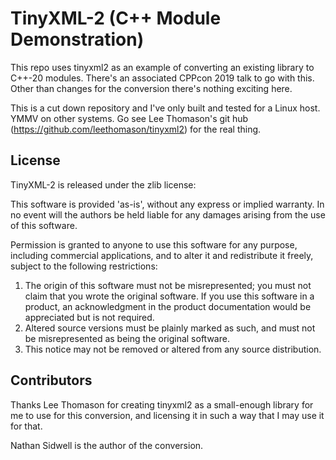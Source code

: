 TinyXML-2 (C++ Module Demonstration)
====================================

This repo uses tinyxml2 as an example of converting an existing library
to C++-20 modules.  There's an associated CPPcon 2019 talk to go with this.
Other than changes for the conversion there's nothing exciting here.

This is a cut down repository and I've only built and tested for a
Linux host.  YMMV on other systems.  Go see Lee Thomason's git hub
(https://github.com/leethomason/tinyxml2) for the real thing.

License
-------

TinyXML-2 is released under the zlib license:

This software is provided 'as-is', without any express or implied
warranty. In no event will the authors be held liable for any
damages arising from the use of this software.

Permission is granted to anyone to use this software for any
purpose, including commercial applications, and to alter it and
redistribute it freely, subject to the following restrictions:

1. The origin of this software must not be misrepresented; you must
not claim that you wrote the original software. If you use this
software in a product, an acknowledgment in the product documentation
would be appreciated but is not required.
2. Altered source versions must be plainly marked as such, and
must not be misrepresented as being the original software.
3. This notice may not be removed or altered from any source
distribution.

Contributors
------------

Thanks Lee Thomason for creating tinyxml2 as a small-enough library for me
to use for this conversion, and licensing it in such a way that I may use it
for that.

Nathan Sidwell is the author of the conversion.

